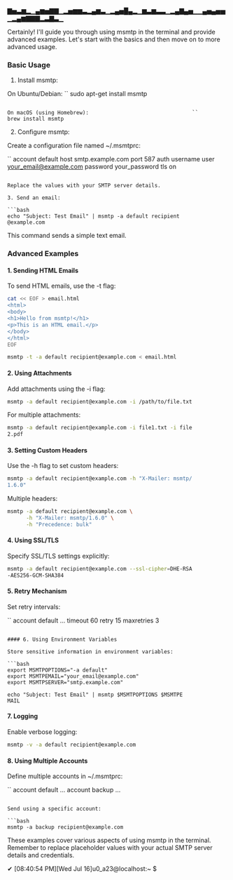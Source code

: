 ▇▅▃▆▂▁▄▆▅▇▇▁▂▅▆▆▃▂▄▆▃▁▂▄▅█▄▂▁▆▃▆▃▃▁▂▄▇▄▅▁▁▄▅▄▅▅▁▂▄▆▇▇▇▂▃▇▃▁



Certainly! I'll guide you through using msmtp in the
 terminal and provide advanced examples. Let's start with
 the basics and then move on to more advanced usage.

### Basic Usage

1. Install msmtp:

On Ubuntu/Debian:
``
sudo apt-get install msmtp
```

On macOS (using Homebrew):                                 ``
brew install msmtp
```

2. Configure msmtp:

Create a configuration file named ~/.msmtprc:

``
account default
host smtp.example.com
port 587
auth username
user your_email@example.com
password your_password
tls on
```

Replace the values with your SMTP server details.

3. Send an email:

```bash
echo "Subject: Test Email" | msmtp -a default recipient
@example.com
```

This command sends a simple text email.

### Advanced Examples

#### 1. Sending HTML Emails

To send HTML emails, use the -t flag:

```bash
cat << EOF > email.html
<html>
<body>
<h1>Hello from msmtp!</h1>
<p>This is an HTML email.</p>
</body>
</html>
EOF

msmtp -t -a default recipient@example.com < email.html
```

#### 2. Using Attachments

Add attachments using the -i flag:

```bash
msmtp -a default recipient@example.com -i /path/to/file.txt

```

For multiple attachments:

```bash
msmtp -a default recipient@example.com -i file1.txt -i file
2.pdf
```

#### 3. Setting Custom Headers

Use the -h flag to set custom headers:

```bash
msmtp -a default recipient@example.com -h "X-Mailer: msmtp/
1.6.0"
```

Multiple headers:

```bash
msmtp -a default recipient@example.com \
      -h "X-Mailer: msmtp/1.6.0" \
      -h "Precedence: bulk"
```

#### 4. Using SSL/TLS

Specify SSL/TLS settings explicitly:

```bash
msmtp -a default recipient@example.com --ssl-cipher=DHE-RSA
-AES256-GCM-SHA384
```

#### 5. Retry Mechanism

Set retry intervals:

``
account default
...
timeout 60
retry 15
maxretries 3
```

#### 6. Using Environment Variables

Store sensitive information in environment variables:

```bash
export MSMTPOPTIONS="-a default"
export MSMTPEMAIL="your_email@example.com"
export MSMTPSERVER="smtp.example.com"

echo "Subject: Test Email" | msmtp $MSMTPOPTIONS $MSMTPE
MAIL
```

#### 7. Logging

Enable verbose logging:

```bash
msmtp -v -a default recipient@example.com
```

#### 8. Using Multiple Accounts

Define multiple accounts in ~/.msmtprc:

``
account default
...
account backup
...
```

Send using a specific account:

```bash
msmtp -a backup recipient@example.com
```

These examples cover various aspects of using msmtp in the
 terminal. Remember to replace placeholder values with your
 actual SMTP server details and credentials.

 ✔  [08:40:54 PM][Wed Jul 16]u0_a23@localhost:~
$
